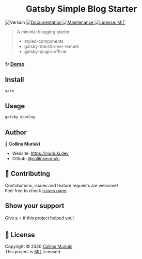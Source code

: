 <h1 align="center">Gatsby Simple Blog Starter</h1>
<p>
  <img alt="Version" src="https://img.shields.io/badge/version-0.1.0-blue.svg?cacheSeconds=2592000" />
  <a href="https://github.com/thecodemint/gatsby-starter-simple/tree/master#readme" target="_blank">
    <img alt="Documentation" src="https://img.shields.io/badge/documentation-yes-brightgreen.svg" />
  </a>
  <a href="https://github.com/gatsbyjs/gatsby-starter-default/graphs/commit-activity" target="_blank">
    <img alt="Maintenance" src="https://img.shields.io/badge/Maintained%3F-yes-green.svg" />
  </a>
  <a href="https://github.com/thecodemint/gatsby-starter-simple/blob/master/LICENSE" target="_blank">
    <img alt="License: MIT" src="https://img.shields.io/github/license/collinsmuriuki/Gatsby Simple Starter" />
  </a>
</p>

> A minimal blogging starter
>* styled-components
>* gatsby-transformer-remark
>* gatsby-plugin-offline

### ✨ [Demo](https://thecodemint.github.io/gatsby-starter-simple/)

## Install

```sh
yarn
```

## Usage

```sh
gatsby develop
```

## Author

👤 **Collins Muriuki**

* Website: https://muriuki.dev
* Github: [@collinsmuriuki](https://github.com/collinsmuriuki)

## 🤝 Contributing

Contributions, issues and feature requests are welcome!<br />Feel free to check [issues page](https://github.com/thecodemint/gatsby-starter-simple/issues). 

## Show your support

Give a ⭐️ if this project helped you!

## 📝 License

Copyright © 2020 [Collins Muriuki](https://github.com/collinsmuriuki).<br />
This project is [MIT](https://github.com/thecodemint/gatsby-starter-simple/blob/master/LICENSE) licensed.